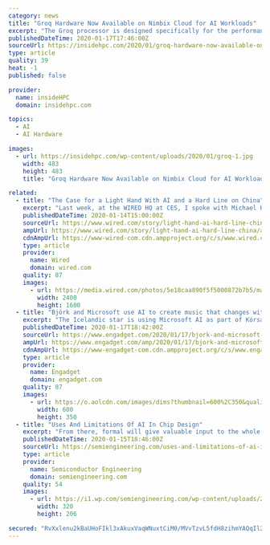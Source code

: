 ```yaml
---
category: news
title: "Groq Hardware Now Available on Nimbix Cloud for AI Workloads"
excerpt: "The Groq processor is designed specifically for the performance requirements of computer vision, machine learning and other AI-related workloads, and is the first architecture in the world capable of 1 PetaOp/s performance on a single chip. Nimbix is the ..."
publishedDateTime: 2020-01-17T17:46:00Z
sourceUrl: https://insidehpc.com/2020/01/groq-hardware-now-available-on-nimbix-cloud-for-ai-workloads/
type: article
quality: 39
heat: -1
published: false

provider:
  name: insideHPC
  domain: insidehpc.com

topics:
  - AI
  - AI Hardware

images:
  - url: https://insidehpc.com/wp-content/uploads/2020/01/groq-1.jpg
    width: 483
    height: 483
    title: "Groq Hardware Now Available on Nimbix Cloud for AI Workloads"

related:
  - title: "The Case for a Light Hand With AI and a Hard Line on China"
    excerpt: "Last week, at the WIRED HQ at CES, I spoke with Michael Kratsios, the chief technology officer of the United States. We dug into the government’s recent regulatory framework for AI, the potential for an AI cold war with China, and whether or not the NSA is building a quantum computer. The conversation has been lightly edited for clarity."
    publishedDateTime: 2020-01-14T15:00:00Z
    sourceUrl: https://www.wired.com/story/light-hand-ai-hard-line-china/
    ampUrl: https://www.wired.com/story/light-hand-ai-hard-line-china/amp
    cdnAmpUrl: https://www-wired-com.cdn.ampproject.org/c/s/www.wired.com/story/light-hand-ai-hard-line-china/amp
    type: article
    provider:
      name: Wired
      domain: wired.com
    quality: 87
    images:
      - url: https://media.wired.com/photos/5e18caa890f5f5000872b7b5/master/pass/Biz-Kratsios-IMG_6970.jpg
        width: 2400
        height: 1600
  - title: "Björk and Microsoft use AI to create music that changes with the sky"
    excerpt: "The Icelandic star is using Microsoft AI as part of Kórsafn (\"choral archives\"), a non-stop composition playing in the lobby of the Sister City hotel in New York City. The project plays selections from Björk's many choral arrangements (including new ones composed by the Hamrahlid Choir) based on what the AI sees in the sky through a rooftop ..."
    publishedDateTime: 2020-01-17T18:42:00Z
    sourceUrl: https://www.engadget.com/2020/01/17/bjork-and-microsoft-ai-sky-music/
    ampUrl: https://www.engadget.com/amp/2020/01/17/bjork-and-microsoft-ai-sky-music/
    cdnAmpUrl: https://www-engadget-com.cdn.ampproject.org/c/s/www.engadget.com/amp/2020/01/17/bjork-and-microsoft-ai-sky-music/
    type: article
    provider:
      name: Engadget
      domain: engadget.com
    quality: 87
    images:
      - url: https://o.aolcdn.com/images/dims?thumbnail=600%2C350&quality=80&image_uri=https%3A%2F%2Fo.aolcdn.com%2Fimages%2Fdims%3Fcrop%3D1600%252C1067%252C0%252C0%26quality%3D85%26format%3Djpg%26resize%3D1600%252C1067%26image_uri%3Dhttps%253A%252F%252Fs.yimg.com%252Fos%252Fcreatr-uploaded-images%252F2020-01%252F1753deb0-3954-11ea-9f26-47e800c6b449%26client%3Da1acac3e1b3290917d92%26signature%3Dd74572e0141a4d05afbcc4cbd4f09da27109c50e&client=amp-blogside-v2&signature=397c2e6c49f4a56b1d74ddeac5f8b83a354ed9cd
        width: 600
        height: 350
  - title: "Uses And Limitations Of AI In Chip Design"
    excerpt: "From there, formal will give valuable input to the whole system verification. SE: One of the problems with those chips, particularly the ones used for safety, is that the AI running on those systems are basically opaque. Is there any progress in understanding what can go wrong with those algorithms? Brinkmann: The machine learning guys are ..."
    publishedDateTime: 2020-01-15T18:46:00Z
    sourceUrl: https://semiengineering.com/uses-and-limitations-of-ai-in-chip-design/
    type: article
    provider:
      name: Semiconductor Engineering
      domain: semiengineering.com
    quality: 54
    images:
      - url: https://i1.wp.com/semiengineering.com/wp-content/uploads/2020/01/raik-brinkmann.jpg-1.png?fit=320%2C206&#038;ssl=1
        width: 320
        height: 206

secured: "RvXxlenu2kBaUHoFIkl3xAkuxVaqWNuxtCiM0/MVvTzvL5fdH8zihmYAQqIl235v7kDbNUroqbXtXw0RZuoSgRjEBN8+d+Qg9Ha9oAX8k1OhKlfKnSvuT4Ok5uX+umJ0CUPRF9kVIFAaJjGCDGB7ErenBmF3KCHr0458DYYPlM95jn1SiMjim0WCQUt4pOO3JqVUQjDTy9acMbLiuh1MjnPGffnZStKquRwpXY9RYRjGOip5a8oCh7Dh/Z/fHXiUiam/il5hEbhWcrzu4ih29nwQAqPFaZXaYGvnIH8JFEMzUkfD3lmpFzlSk+dQhZvwUvtuPj1XLTz8LA1V/awDH/N440X75S2ND0LisVwnbyHcVs/a9kD3otD/knV005vcvAjQ7l0bkrn/m3rimOoXWPvt37IsIe8MX5c/rL1JjLY8x3jyhUUzeR4ysGVGljTKOOizt8icGXeC/w5WMr2ckA==;bhF8tiOdJRQJNSACLfZcBg=="
---
```


